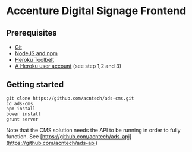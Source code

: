 # Accenture Digital Signage Frontend

## Prerequisites
* [Git](http://git-scm.com/downloads)
* [NodeJS and npm](http://nodejs.org/download/)
* [Heroku Toolbelt](https://toolbelt.heroku.com/)
* [A Heroku user account](https://devcenter.heroku.com/articles/quickstart) (see step 1,2 and 3)


## Getting started
```
git clone https://github.com/acntech/ads-cms.git
cd ads-cms
npm install
bower install
grunt server

```
Note that the CMS solution needs the API to be running in order to fully function. See [https://github.com/acntech/ads-api](https://github.com/acntech/ads-api)
